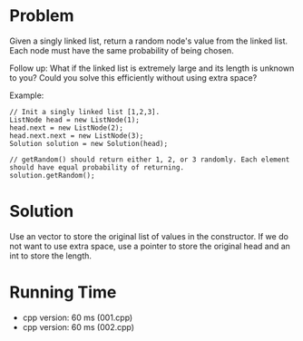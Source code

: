 # Problem

Given a singly linked list, return a random node's value from the linked list. Each node must have the same probability of being chosen.

Follow up:
What if the linked list is extremely large and its length is unknown to you? Could you solve this efficiently without using extra space?

Example:

```
// Init a singly linked list [1,2,3].
ListNode head = new ListNode(1);
head.next = new ListNode(2);
head.next.next = new ListNode(3);
Solution solution = new Solution(head);

// getRandom() should return either 1, 2, or 3 randomly. Each element should have equal probability of returning.
solution.getRandom();
```

# Solution

Use an vector to store the original list of values in the constructor. If we do not want to use extra space, use a pointer to store the original head and an int to store the length.

# Running Time

- cpp version: 60 ms (001.cpp)
- cpp version: 60 ms (002.cpp)
